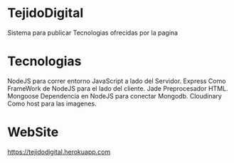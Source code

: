 # TejidoDigital
Sistema para publicar Tecnologias ofrecidas por la pagina

# Tecnologias
NodeJS
 para correr entorno JavaScript a lado del Servidor.
Express
 Como FrameWork de NodeJS para el lado del cliente.
Jade
 Preprocesador HTML.
Mongoose 
 Dependencia en NodeJS para conectar Mongodb.
Cloudinary 
 Como host para las imagenes.
 
# WebSite
https://tejidodigital.herokuapp.com
